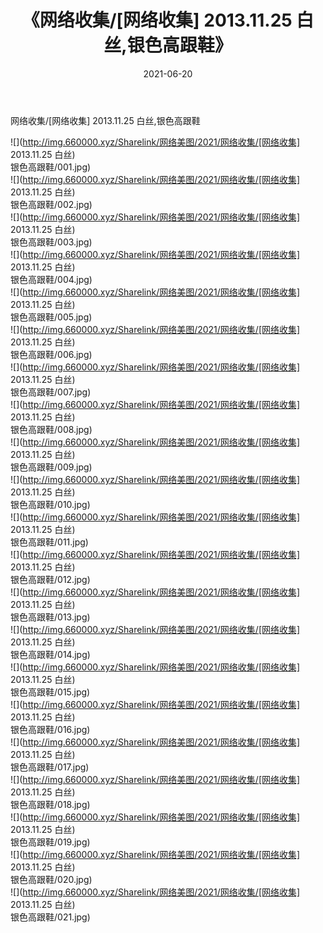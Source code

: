 ﻿---
layout: post
title:  《网络收集/[网络收集] 2013.11.25 白丝,银色高跟鞋》
date:   2021-06-20
img: http://img.660000.xyz/Sharelink/网络美图/2021/网络收集/[网络收集] 2013.11.25 白丝,银色高跟鞋/000.jpg
categories: [美女, 清纯, 唯美]
---

网络收集/[网络收集] 2013.11.25 白丝,银色高跟鞋

 ![](http://img.660000.xyz/Sharelink/网络美图/2021/网络收集/[网络收集] 2013.11.25 白丝) <br>银色高跟鞋/001.jpg) <br>![](http://img.660000.xyz/Sharelink/网络美图/2021/网络收集/[网络收集] 2013.11.25 白丝) <br>银色高跟鞋/002.jpg) <br>![](http://img.660000.xyz/Sharelink/网络美图/2021/网络收集/[网络收集] 2013.11.25 白丝) <br>银色高跟鞋/003.jpg) <br>![](http://img.660000.xyz/Sharelink/网络美图/2021/网络收集/[网络收集] 2013.11.25 白丝) <br>银色高跟鞋/004.jpg) <br>![](http://img.660000.xyz/Sharelink/网络美图/2021/网络收集/[网络收集] 2013.11.25 白丝) <br>银色高跟鞋/005.jpg) <br>![](http://img.660000.xyz/Sharelink/网络美图/2021/网络收集/[网络收集] 2013.11.25 白丝) <br>银色高跟鞋/006.jpg) <br>![](http://img.660000.xyz/Sharelink/网络美图/2021/网络收集/[网络收集] 2013.11.25 白丝) <br>银色高跟鞋/007.jpg) <br>![](http://img.660000.xyz/Sharelink/网络美图/2021/网络收集/[网络收集] 2013.11.25 白丝) <br>银色高跟鞋/008.jpg) <br>![](http://img.660000.xyz/Sharelink/网络美图/2021/网络收集/[网络收集] 2013.11.25 白丝) <br>银色高跟鞋/009.jpg) <br>![](http://img.660000.xyz/Sharelink/网络美图/2021/网络收集/[网络收集] 2013.11.25 白丝) <br>银色高跟鞋/010.jpg) <br>![](http://img.660000.xyz/Sharelink/网络美图/2021/网络收集/[网络收集] 2013.11.25 白丝) <br>银色高跟鞋/011.jpg) <br>![](http://img.660000.xyz/Sharelink/网络美图/2021/网络收集/[网络收集] 2013.11.25 白丝) <br>银色高跟鞋/012.jpg) <br>![](http://img.660000.xyz/Sharelink/网络美图/2021/网络收集/[网络收集] 2013.11.25 白丝) <br>银色高跟鞋/013.jpg) <br>![](http://img.660000.xyz/Sharelink/网络美图/2021/网络收集/[网络收集] 2013.11.25 白丝) <br>银色高跟鞋/014.jpg) <br>![](http://img.660000.xyz/Sharelink/网络美图/2021/网络收集/[网络收集] 2013.11.25 白丝) <br>银色高跟鞋/015.jpg) <br>![](http://img.660000.xyz/Sharelink/网络美图/2021/网络收集/[网络收集] 2013.11.25 白丝) <br>银色高跟鞋/016.jpg) <br>![](http://img.660000.xyz/Sharelink/网络美图/2021/网络收集/[网络收集] 2013.11.25 白丝) <br>银色高跟鞋/017.jpg) <br>![](http://img.660000.xyz/Sharelink/网络美图/2021/网络收集/[网络收集] 2013.11.25 白丝) <br>银色高跟鞋/018.jpg) <br>![](http://img.660000.xyz/Sharelink/网络美图/2021/网络收集/[网络收集] 2013.11.25 白丝) <br>银色高跟鞋/019.jpg) <br>![](http://img.660000.xyz/Sharelink/网络美图/2021/网络收集/[网络收集] 2013.11.25 白丝) <br>银色高跟鞋/020.jpg) <br>![](http://img.660000.xyz/Sharelink/网络美图/2021/网络收集/[网络收集] 2013.11.25 白丝) <br>银色高跟鞋/021.jpg) <br>